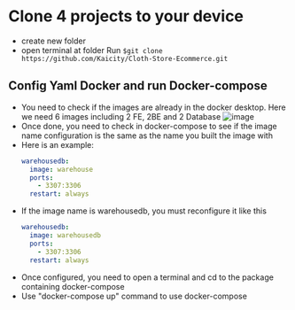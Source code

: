 # Clone 4 projects to your device
- create new folder
- open terminal at folder Run `$git clone https://github.com/Kaicity/Cloth-Store-Ecommerce.git`

## Config Yaml Docker and run Docker-compose
- You need to check if the images are already in the docker desktop. Here we need 6 images including 2 FE, 2BE and 2 Database
![image](https://github.com/Kaicity/Cloth-Store-Ecommerce/assets/93094572/c5bb48b0-b055-4ff7-8e92-22436e75079a)
- Once done, you need to check in docker-compose to see if the image name configuration is the same as the name you built the image with
- Here is an example:
  ```yaml
  warehousedb:
    image: warehouse 
    ports:
      - 3307:3306
    restart: always
  
- If the image name is warehousedb, you must reconfigure it like this
  ```yaml
  warehousedb:
    image: warehousedb
    ports:
      - 3307:3306
    restart: always

- Once configured, you need to open a terminal and cd to the package containing docker-compose
- Use "docker-compose up" command to use docker-compose



